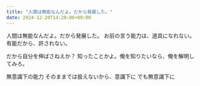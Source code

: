 ```yaml
---
title: "人間は無能なんだよ。だから発展した。"
date: 2024-12-20T14:20:06+09:00
---
```

人間は無能なんだよ。だから発展した。
お前の言う能力は、道具になれない。
有能だから、許されない。

だから自分を伸ばさねえか？
知ったことかよ。俺を知りたいなら、俺を解明してみろ。

無意識下の能力
そのままでは扱えないから、意識下に
でも無意識下に

